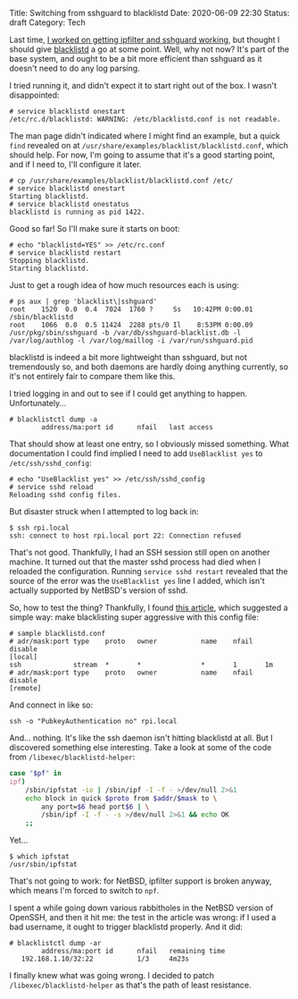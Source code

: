 Title: Switching from sshguard to blacklistd
Date: 2020-06-09 22:30
Status: draft
Category: Tech

Last time, [I worked on getting ipfilter and sshguard working]({filename}netbsd-sshguard.md), but thought I should give [blacklistd](https://netbsd.gw.com/cgi-bin/man-cgi?blacklistd) a go at some point. Well, why not now? It's part of the base system, and ought to be a bit more efficient than sshguard as it doesn't need to do any log parsing.

I tried running it, and didn't expect it to start right out of the box. I wasn't disappointed:

```console
# service blacklistd onestart
/etc/rc.d/blacklistd: WARNING: /etc/blacklistd.conf is not readable.
```

The man page didn't indicated where I might find an example, but a quick `find` revealed on at `/usr/share/examples/blacklist/blacklistd.conf`, which should help. For now, I'm going to assume that it's a good starting point, and if I need to, I'll configure it later.

```console
# cp /usr/share/examples/blacklist/blacklistd.conf /etc/
# service blacklistd onestart
Starting blacklistd.
# service blacklistd onestatus
blacklistd is running as pid 1422.
```

Good so far! So I'll make sure it starts on boot:

```console
# echo "blacklistd=YES" >> /etc/rc.conf
# service blacklistd restart
Stopping blacklistd.
Starting blacklistd.
```

Just to get a rough idea of how much resources each is using:

```console
# ps aux | grep 'blacklist\|sshguard'
root    1520  0.0  0.4  7024  1760 ?     Ss   10:42PM 0:00.01 /sbin/blacklistd
root    1066  0.0  0.5 11424  2288 pts/0 Il    8:53PM 0:00.09 /usr/pkg/sbin/sshguard -b /var/db/sshguard-blacklist.db -l /var/log/authlog -l /var/log/maillog -i /var/run/sshguard.pid
```

blacklistd is indeed a bit more lightweight than sshguard, but not tremendously so, and both daemons are hardly doing anything currently, so it's not entirely fair to compare them like this.

I tried logging in and out to see if I could get anything to happen. Unfortunately...

```console
# blacklistctl dump -a
        address/ma:port id      nfail   last access
```

That should show at least one entry, so I obviously missed something. What documentation I could find implied I need to add `UseBlacklist yes` to `/etc/ssh/sshd_config`:

```console
# echo "UseBlacklist yes" >> /etc/ssh/sshd_config
# service sshd reload
Reloading sshd config files.
```

But disaster struck when I attempted to log back in:

```console
$ ssh rpi.local
ssh: connect to host rpi.local port 22: Connection refused
```

That's not good. Thankfully, I had an SSH session still open on another machine. It turned out that the master sshd process had died when I reloaded the configuration. Running `service sshd restart` revealed that the source of the error was the `UseBlacklist yes` line I added, which isn't actually supported by NetBSD's version of sshd.

So, how to test the thing? Thankfully, I found [this article](https://gioarc.me/2017/05/29/blacklistd-a-new-approach-to-blocking-attackers/), which suggested a simple way: make blacklisting super aggressive with this config file:

```text
# sample blacklistd.conf
# adr/mask:port type    proto   owner           name    nfail   disable
[local]
ssh             stream  *       *               *       1       1m
# adr/mask:port type    proto   owner           name    nfail   disable
[remote]
```

And connect in like so:

```console
ssh -o "PubkeyAuthentication no" rpi.local
```

And... nothing. It's like the ssh daemon isn't hitting blacklistd at all. But I discovered something else interesting. Take a look at some of the code from `/libexec/blacklistd-helper`:

```sh
case "$pf" in
ipf)
    /sbin/ipfstat -io | /sbin/ipf -I -f - >/dev/null 2>&1
    echo block in quick $proto from $addr/$mask to \
        any port=$6 head port$6 | \
        /sbin/ipf -I -f - -s >/dev/null 2>&1 && echo OK
    ;;
```

Yet...

```console
$ which ipfstat
/usr/sbin/ipfstat
```

That's not going to work: for NetBSD, ipfilter support is broken anyway, which means I'm forced to switch to `npf`.

I spent a while going down various rabbitholes in the NetBSD version of OpenSSH, and then it hit me: the test in the article was wrong: if I used a bad username, it ought to trigger blacklistd properly. And it did:

```console
# blacklistctl dump -ar
        address/ma:port id      nfail   remaining time
   192.168.1.10/32:22           1/3     4m23s
```

I finally knew what was going wrong. I decided to patch `/libexec/blacklistd-helper` as that's the path of least resistance.
